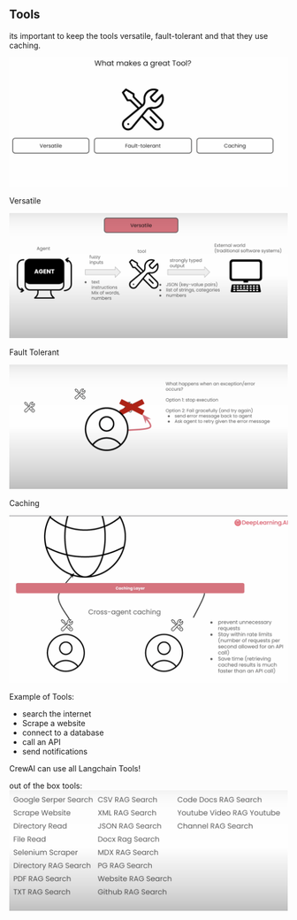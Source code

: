 ## Tools

its important to keep the tools versatile, fault-tolerant and that they use caching.

![alt text](images/image-2.png)

Versatile

![alt text](images/image-3.png)

Fault Tolerant

![alt text](images/image-4.png)

Caching

![alt text](images/image-5.png)

Example of Tools:

- search the internet
- Scrape a website
- connect to a database
- call an API
- send notifications

CrewAI can use all Langchain Tools!

out of the box tools:
![alt text](images/image-6.png)
